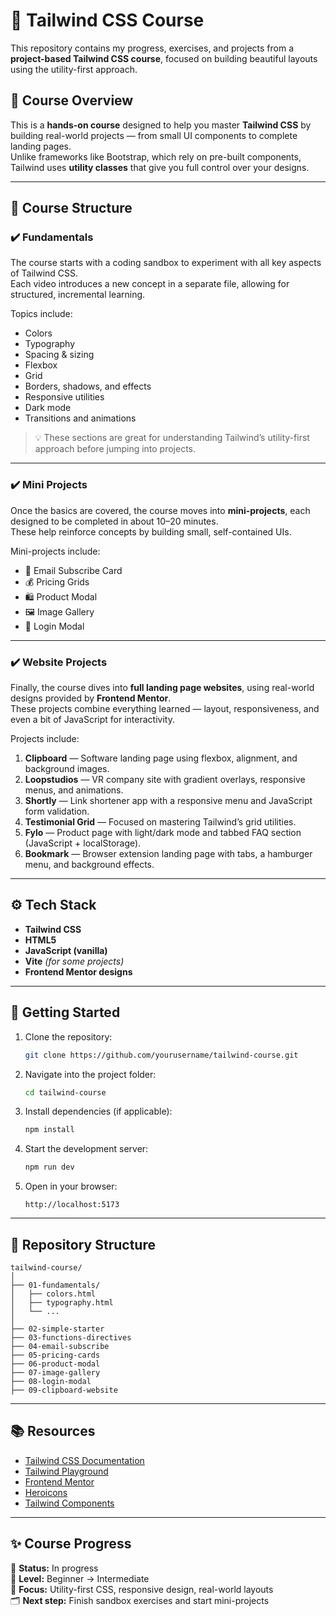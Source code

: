 # 🎨 Tailwind CSS Course

This repository contains my progress, exercises, and projects from a **project-based Tailwind CSS course**, focused on building beautiful layouts using the utility-first approach.

## 🧠 Course Overview

This is a **hands-on course** designed to help you master **Tailwind CSS** by building real-world projects — from small UI components to complete landing pages.  
Unlike frameworks like Bootstrap, which rely on pre-built components, Tailwind uses **utility classes** that give you full control over your designs.

---

## 🧩 Course Structure

### ✔️ Fundamentals

The course starts with a coding sandbox to experiment with all key aspects of Tailwind CSS.  
Each video introduces a new concept in a separate file, allowing for structured, incremental learning.

Topics include:

- Colors
- Typography
- Spacing & sizing
- Flexbox
- Grid
- Borders, shadows, and effects
- Responsive utilities
- Dark mode
- Transitions and animations

> 💡 These sections are great for understanding Tailwind’s utility-first approach before jumping into projects.

---

### ✔️ Mini Projects

Once the basics are covered, the course moves into **mini-projects**, each designed to be completed in about 10–20 minutes.  
These help reinforce concepts by building small, self-contained UIs.

Mini-projects include:

- 📩 Email Subscribe Card
- 💰 Pricing Grids
- 🛍️ Product Modal
- 🖼️ Image Gallery
- 🔐 Login Modal

---

### ✔️ Website Projects

Finally, the course dives into **full landing page websites**, using real-world designs provided by **Frontend Mentor**.  
These projects combine everything learned — layout, responsiveness, and even a bit of JavaScript for interactivity.

Projects include:

1. **Clipboard** — Software landing page using flexbox, alignment, and background images.
2. **Loopstudios** — VR company site with gradient overlays, responsive menus, and animations.
3. **Shortly** — Link shortener app with a responsive menu and JavaScript form validation.
4. **Testimonial Grid** — Focused on mastering Tailwind’s grid utilities.
5. **Fylo** — Product page with light/dark mode and tabbed FAQ section (JavaScript + localStorage).
6. **Bookmark** — Browser extension landing page with tabs, a hamburger menu, and background effects.

---

## ⚙️ Tech Stack

- **Tailwind CSS**
- **HTML5**
- **JavaScript (vanilla)**
- **Vite** _(for some projects)_
- **Frontend Mentor designs**

---

## 🚀 Getting Started

1. Clone the repository:

   ```bash
   git clone https://github.com/yourusername/tailwind-course.git
   ```

2. Navigate into the project folder:

   ```bash
   cd tailwind-course
   ```

3. Install dependencies (if applicable):

   ```bash
   npm install
   ```

4. Start the development server:

   ```bash
   npm run dev
   ```

5. Open in your browser:
   ```
   http://localhost:5173
   ```

---

## 📁 Repository Structure

```
tailwind-course/
│
├── 01-fundamentals/
│   ├── colors.html
│   ├── typography.html
│   └── ...
│
├── 02-simple-starter
├── 03-functions-directives
├── 04-email-subscribe
├── 05-pricing-cards
├── 06-product-modal
├── 07-image-gallery
├── 08-login-modal
├── 09-clipboard-website
```

---

## 📚 Resources

- [Tailwind CSS Documentation](https://tailwindcss.com/docs)
- [Tailwind Playground](https://play.tailwindcss.com/)
- [Frontend Mentor](https://www.frontendmentor.io/)
- [Heroicons](https://heroicons.com/)
- [Tailwind Components](https://tailwindcomponents.com/)

---

## ✨ Course Progress

📆 **Status:** In progress  
🧠 **Level:** Beginner → Intermediate  
🧱 **Focus:** Utility-first CSS, responsive design, real-world layouts  
🗂️ **Next step:** Finish sandbox exercises and start mini-projects
